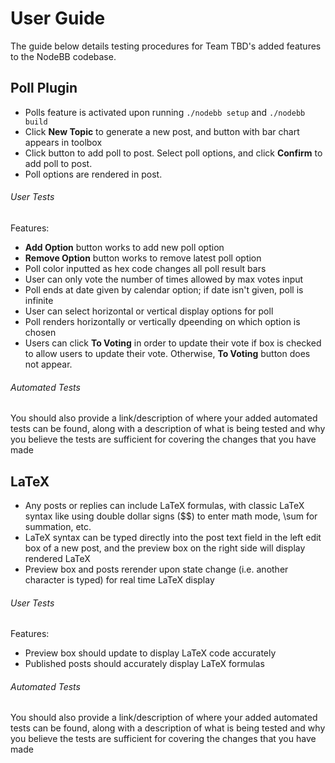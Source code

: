 # User Guide
The guide below details testing procedures for Team TBD's added features to the NodeBB codebase.

## Poll Plugin
- Polls feature is activated upon running `./nodebb setup` and `./nodebb build`
- Click **New Topic** to generate a new post, and button with bar chart appears in toolbox
- Click button to add poll to post. Select poll options, and click **Confirm** to add poll to post.
- Poll options are rendered in post. 
###### User Tests
Features:
- **Add Option** button works to add new poll option
- **Remove Option** button works to remove latest poll option
- Poll color inputted as hex code changes all poll result bars
- User can only vote the number of times allowed by max votes input
- Poll ends at date given by calendar option; if date isn't given, poll is infinite
- User can select horizontal or vertical display options for poll
- Poll renders horizontally or vertically dpeending on which option is chosen
- Users can click **To Voting** in order to update their vote if box is checked to allow users to update their vote. Otherwise, **To Voting** button does not appear.
###### Automated Tests
You should also provide a link/description of where your added automated tests can be found, along with a description of what is being tested and why you believe the tests are sufficient for covering the changes that you have made

## LaTeX
- Any posts or replies can include LaTeX formulas, with classic LaTeX syntax like using double dollar signs ($$) to enter math mode, \sum for summation, etc.
- LaTeX syntax can be typed directly into the post text field in the left edit box of a new post, and the preview box on the right side will display rendered LaTeX
- Preview box and posts rerender upon state change (i.e. another character is typed) for real time LaTeX display
###### User Tests
Features:
- Preview box should update to display LaTeX code accurately
- Published posts should accurately display LaTeX formulas
###### Automated Tests
You should also provide a link/description of where your added automated tests can be found, along with a description of what is being tested and why you believe the tests are sufficient for covering the changes that you have made

